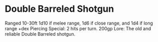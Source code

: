 # Double Barreled Shotgun
Ranged 10-30ft
1d10 if melee range, 1d6 if close range, and 1d4 if long range +dex Piercing
Special: 2 hits per turn.
200gp
Lore: The old and reliable Double Barreled shotgun.